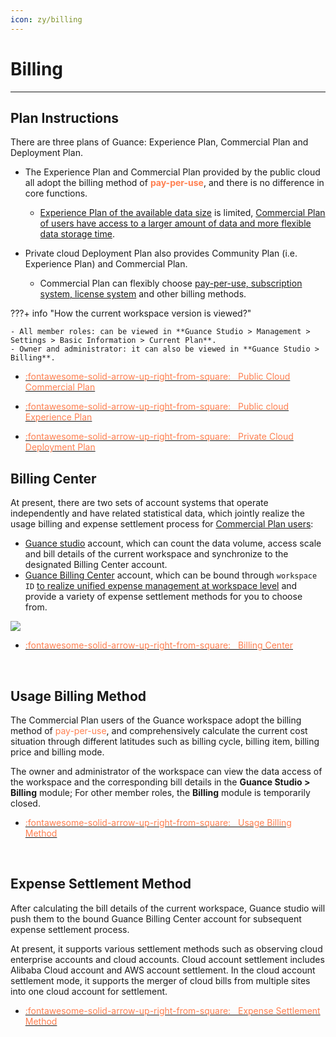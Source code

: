 ```yaml
---
icon: zy/billing
---
```

# Billing
---

## Plan Instructions

There are three plans of Guance: Experience Plan, Commercial Plan and Deployment Plan.

- The Experience Plan and Commercial Plan provided by the public cloud all adopt the billing method of <font color=coral>**pay-per-use**</font>, and there is no difference in core functions.

    - [Experience Plan of the available data size](trail.md#trail-vs-commercial) is limited, <u>Commercial Plan of users have access to a larger amount of data and more flexible data storage time</u>.

- Private cloud Deployment Plan also provides Community Plan (i.e. Experience Plan) and Commercial Plan.

    - Commercial Plan can flexibly choose <u>pay-per-use, subscription system, license system</u> and other billing methods.

???+ info "How the current workspace version is viewed?"

    - All member roles: can be viewed in **Guance Studio > Management > Settings > Basic Information > Current Plan**.
    - Owner and administrator: it can also be viewed in **Guance Studio > Billing**.

<div class="grid cards" markdown>

- [<font color="coral"> :fontawesome-solid-arrow-up-right-from-square: &nbsp; Public Cloud Commercial Plan</font>](commercial.md)

- [<font color="coral"> :fontawesome-solid-arrow-up-right-from-square: &nbsp; Public cloud Experience Plan</font>](trail.md)

- [<font color="coral"> :fontawesome-solid-arrow-up-right-from-square: &nbsp; Private Cloud Deployment Plan</font>](../deployment/deployment-description.md#_4)

</div>

## Billing Center

At present, there are two sets of account systems that operate independently and have related statistical data, which jointly realize the usage billing and expense settlement process for <u>Commercial Plan users</u>:

- [Guance studio](https://console.guance.com/) account, which can count the data volume, access scale and bill details of the current workspace and synchronize to the designated Billing Center account.
- [Guance Billing Center](https://boss.guance.com/) account, which can be bound through `workspace ID` <u>to realize unified expense management at workspace level</u> and provide a variety of expense settlement methods for you to choose from.

![](img/billing-index-1.png)

<div class="grid cards" markdown>

- [<font color="coral"> :fontawesome-solid-arrow-up-right-from-square: &nbsp; Billing Center</font>](./cost-center/index.md)

<br/>

</div>

## Usage Billing Method

The Commercial Plan users of the Guance workspace adopt the billing method of <font color=coral>pay-per-use</font>, and comprehensively calculate the current cost situation through different latitudes such as billing cycle, billing item, billing price and billing mode.

The owner and administrator of the workspace can view the data access of the workspace and the corresponding bill details in the **Guance Studio > Billing** module; For other member roles, the **Billing** module is temporarily closed.

<div class="grid cards" markdown>

- [<font color="coral"> :fontawesome-solid-arrow-up-right-from-square: &nbsp; Usage Billing Method</font>](./billing-method/index.md)

<br/>

</div>

## Expense Settlement Method

After calculating the bill details of the current workspace, Guance studio will push them to the bound Guance Billing Center account for subsequent expense settlement process.

At present, it supports various settlement methods such as observing cloud enterprise accounts and cloud accounts. Cloud account settlement includes Alibaba Cloud account and AWS account settlement. In the cloud account settlement mode, it supports the merger of cloud bills from multiple sites into one cloud account for settlement.

<div class="grid cards" markdown>

- [<font color="coral"> :fontawesome-solid-arrow-up-right-from-square: &nbsp; Expense Settlement Method</font>](./billing-account/index.md)

<br/>

</div>